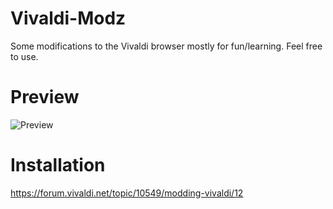 # Vivaldi-Modz
Some modifications to the Vivaldi browser mostly for fun/learning. Feel free to use.

# Preview
![Preview](https://imgur.com/h1ZcYra?raw=true)

# Installation
https://forum.vivaldi.net/topic/10549/modding-vivaldi/12



